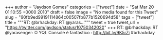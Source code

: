 
+++
author = "Jaydson Gomes"
categories = ["tweet"]
date = "Sat Mar 20 01:10:55 +0000 2010"
draft = false
image = "No media found for this Tweet"
slug = "60fb9ed99191114864c00507fb877b1520694d58"
tags = ["tweet"]
title = """RT: @brhackday: RT @yaras..."""
tweet = true
tweet_url = "https://twitter.com/jaydson/status/10750342020"
+++
RT: @brhackday: RT @yarasenger: O YQL Console é fantástico : http://bit.ly/9K5rZi #brhackday
